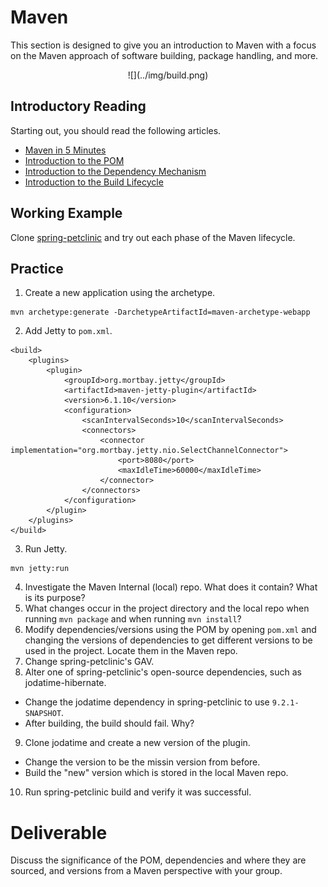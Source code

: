 # Maven

This section is designed to give you an introduction to Maven with a focus on the Maven approach of software building, package handling, and more.

<center>
  ![](../img/build.png)  
</center>

## Introductory Reading

Starting out, you should read the following articles.
 - [Maven in 5 Minutes](https://maven.apache.org/guides/getting-started/maven-in-five-minutes.html)
 - [Introduction to the POM](https://maven.apache.org/guides/introduction/introduction-to-the-pom.html)
 - [Introduction to the Dependency Mechanism](https://maven.apache.org/guides/introduction/introduction-to-dependency-mechanism.html)
 - [Introduction to the Build Lifecycle](https://maven.apache.org/guides/introduction/introduction-to-the-lifecycle.html)

## Working Example

Clone [spring-petclinic](https://github.com/liatrio/spring-petclinic) and try out each phase of the Maven lifecycle.

## Practice

 1. Create a new application using the archetype.
```
mvn archetype:generate -DarchetypeArtifactId=maven-archetype-webapp
```
 2. Add Jetty to `pom.xml`.
```
<build>
	<plugins>
		<plugin>
			<groupId>org.mortbay.jetty</groupId>
			<artifactId>maven-jetty-plugin</artifactId>
			<version>6.1.10</version>
			<configuration>
				<scanIntervalSeconds>10</scanIntervalSeconds>
				<connectors>
					<connector implementation="org.mortbay.jetty.nio.SelectChannelConnector">
						<port>8080</port>
						<maxIdleTime>60000</maxIdleTime>
					</connector>
				</connectors>
			</configuration>
		</plugin>
	</plugins>
</build>
```
 3. Run Jetty.
```
mvn jetty:run
```
 4. Investigate the Maven Internal (local) repo. What does it contain? What is its purpose?
 5. What changes occur in the project directory and the local repo when running `mvn package` and when running `mvn install`?
 6. Modify dependencies/versions using the POM by opening `pom.xml` and changing the versions of dependencies to get different versions to be used in the project. Locate them in the Maven repo.
 7. Change spring-petclinic's GAV.
 8. Alter one of spring-petclinic's open-source dependencies, such as jodatime-hibernate.
   - Change the jodatime dependency in spring-petclinic to use `9.2.1-SNAPSHOT`.
   - After building, the build should fail. Why?
 9. Clone jodatime and create a new version of the plugin.
   - Change the version to be the missin version from before.
   - Build the "new" version which is stored in the local Maven repo.
 10. Run spring-petclinic build and verify it was successful.

# Deliverable

Discuss the significance of the POM, dependencies and where they are sourced, and versions from a Maven perspective with your group.

